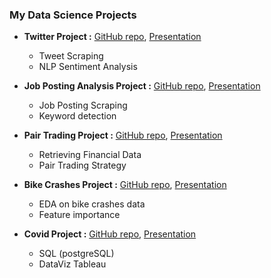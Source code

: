 ### My Data Science Projects

* **Twitter Project :** 
[GitHub repo](https://github.com/MiKhai37/tweet-analysis),
[Presentation](https://mikhai37.github.io/michael-tanguy-portfolio/projects/twitter)
  * Tweet Scraping
  * NLP Sentiment Analysis

* **Job Posting Analysis Project :**
[GitHub repo](https://github.com/MiKhai37/job-posting-analysis),
[Presentation](https://mikhai37.github.io/michael-tanguy-portfolio/projects/job-posting)
  * Job Posting Scraping
  * Keyword detection

* **Pair Trading Project :**
[GitHub repo](https://github.com/MiKhai37/pair-trading),
[Presentation](https://mikhai37.github.io/michael-tanguy-portfolio/projects/pair-trading)
  * Retrieving Financial Data
  * Pair Trading Strategy

* **Bike Crashes Project :**
[GitHub repo](https://github.com/MiKhai37/bike-crash-project),
[Presentation](https://mikhai37.github.io/michael-tanguy-portfolio/projects/bike)
  * EDA on bike crashes data
  * Feature importance

* **Covid Project :**
[GitHub repo](https://github.com/MiKhai37/covid-project),
[Presentation](https://mikhai37.github.io/michael-tanguy-portfolio/projects/covid)
  * SQL (postgreSQL)
  * DataViz Tableau
